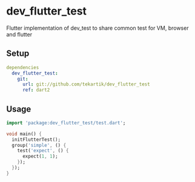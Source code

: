 # dev_flutter_test

Flutter implementation of dev_test to share common test for VM, browser and flutter

## Setup

```yaml
dependencies
  dev_flutter_test:
    git:
      url: git://github.com/tekartik/dev_flutter_test
      ref: dart2
```


## Usage

```dart
import 'package:dev_flutter_test/test.dart';

void main() {
  initFlutterTest();
  group('simple', () {
    test('expect', () {
      expect(1, 1);
    });
  });
}
```